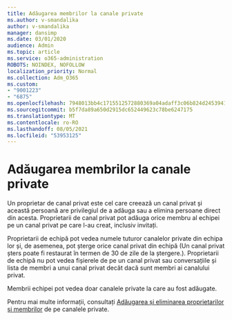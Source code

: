 ```yaml
---
title: Adăugarea membrilor la canale private
ms.author: v-smandalika
author: v-smandalika
manager: dansimp
ms.date: 03/01/2020
audience: Admin
ms.topic: article
ms.service: o365-administration
ROBOTS: NOINDEX, NOFOLLOW
localization_priority: Normal
ms.collection: Adm_O365
ms.custom:
- "9001223"
- "6875"
ms.openlocfilehash: 7948013bb4c1715512572880369a04adaff3c06b824d245394139380abc65378
ms.sourcegitcommit: b5f7da89a650d2915dc652449623c78be6247175
ms.translationtype: MT
ms.contentlocale: ro-RO
ms.lasthandoff: 08/05/2021
ms.locfileid: "53953125"
---
```

# <a name="adding-members-to-private-channels"></a>Adăugarea membrilor la canale private

Un proprietar de canal privat este cel care creează un canal privat și această persoană are privilegiul de a adăuga sau a elimina persoane direct din acesta. Proprietarii de canal privat pot adăuga orice membru al echipei pe un canal privat pe care l-au creat, inclusiv invitați.

Proprietarii de echipă pot vedea numele tuturor canalelor private din echipa lor și, de asemenea, pot șterge orice canal privat din echipă (Un canal privat șters poate fi restaurat în termen de 30 de zile de la ștergere.). Proprietarii de echipă nu pot vedea fișierele de pe un canal privat sau conversațiile și lista de membri a unui canal privat decât dacă sunt membri ai canalului privat.

Membrii echipei pot vedea doar canalele private la care au fost adăugate.

Pentru mai multe informații, consultați [Adăugarea și eliminarea proprietarilor și membrilor](https://docs.microsoft.com/MicrosoftTeams/private-channels#adding-and-removing-owners-and-members) de pe canalele private.
